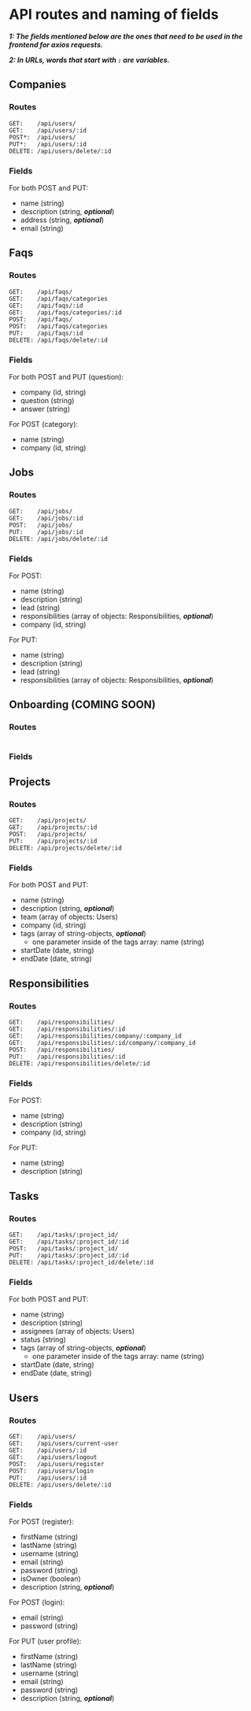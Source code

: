 # API routes and naming of fields
***1: The fields mentioned below are the ones that need to be used in the frontend for axios requests.***

***2: In URLs, words that start with `:` are variables.***

## Companies
### Routes
```
GET:    /api/users/
GET:    /api/users/:id
POST*:  /api/users/
PUT*:   /api/users/:id
DELETE: /api/users/delete/:id
```
### Fields
For both POST and PUT:
* name (string)
* description (string, ***optional***)
* address (string, ***optional***)
* email (string)


## Faqs
### Routes
```
GET:    /api/faqs/
GET:    /api/faqs/categories
GET:    /api/faqs/:id
GET:    /api/faqs/categories/:id
POST:   /api/faqs/
POST:   /api/faqs/categories
PUT:    /api/faqs/:id
DELETE: /api/faqs/delete/:id
```
### Fields
For both POST and PUT (question): 
* company (id, string)
* question (string)
* answer (string)

For POST (category):
* name (string)
* company (id, string)


## Jobs
### Routes
```
GET:    /api/jobs/
GET:    /api/jobs/:id
POST:   /api/jobs/
PUT:    /api/jobs/:id
DELETE: /api/jobs/delete/:id
```
### Fields
For POST:
* name (string)
* description (string)
* lead (string)
* responsibilities (array of objects: Responsibilities, ***optional***)
* company (id, string)

For PUT:
* name (string)
* description (string)
* lead (string)
* responsibilities (array of objects: Responsibilities, ***optional***)


## Onboarding (COMING SOON)
### Routes
```

```
### Fields



## Projects
### Routes
```
GET:    /api/projects/
GET:    /api/projects/:id
POST:   /api/projects/
PUT:    /api/projects/:id
DELETE: /api/projects/delete/:id
```
### Fields
For both POST and PUT:
* name (string)
* description (string, ***optional***)
* team (array of objects: Users)
* company (id, string)
* tags (array of string-objects, ***optional***)
    * one parameter inside of the tags array: name (string)
* startDate (date, string)
* endDate (date, string)


## Responsibilities
### Routes
```
GET:    /api/responsibilities/
GET:    /api/responsibilities/:id
GET:    /api/responsibilities/company/:company_id
GET:    /api/responsibilities/:id/company/:company_id
POST:   /api/responsibilities/
PUT:    /api/responsibilities/:id
DELETE: /api/responsibilities/delete/:id
```
### Fields
For POST:
* name (string)
* description (string)
* company (id, string)

For PUT:
* name (string)
* description (string)


## Tasks
### Routes
```
GET:    /api/tasks/:project_id/
GET:    /api/tasks/:project_id/:id
POST:   /api/tasks/:project_id/
PUT:    /api/tasks/:project_id/:id
DELETE: /api/tasks/:project_id/delete/:id
```
### Fields
For both POST and PUT:
* name (string)
* description (string)
* assignees (array of objects: Users)
* status (string)
* tags (array of string-objects, ***optional***)
    * one parameter inside of the tags array: name (string)
* startDate (date, string)
* endDate (date, string)


## Users
### Routes
```
GET:    /api/users/
GET:    /api/users/current-user
GET:    /api/users/:id
GET:    /api/users/logout
POST:   /api/users/register
POST:   /api/users/login
PUT:    /api/users/:id
DELETE: /api/users/delete/:id
```
### Fields
For POST (register):
* firstName (string)
* lastName (string)
* username (string)
* email (string)
* password (string)
* isOwner (boolean)
* description (string, ***optional***)

For POST (login):
* email (string)
* password (string)

For PUT (user profile):
* firstName (string)
* lastName (string)
* username (string)
* email (string)
* password (string)
* description (string, ***optional***)
